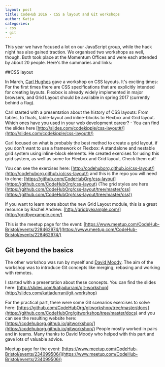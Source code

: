 ```yaml
---
layout: post
title: CodeHub 2016 - CSS a layout and Git workshops
author: Katja 
categories:
- css
- git
---
```

This year we have focused a lot on our JavaScript group, while the hack night has also gained traction. We organised two workshops as well, though. Both took place at the Momentum Offices and were each attended by about 20 people. Here's the summaries and links: 

##CSS layout

In March, [Carl Hughes](https://twitter.com/codekipple) gave a workshop on CSS layouts. It's exciting times: For the first times there are CSS specifications that are explicitly intended for creating layouts. Flexbox is already widely implemented in major browsers, and Grid Layout should be available in spring 2017 (currently behind a flag).

Carl started with a presentation about the history of CSS layouts: From tables, to floats, table-layout and inline-blocks to Flexbox and Grid layout. Which ones have you used in your web development career? - You can find the slides here [http://slides.com/codekipple/css-layout#/](http://slides.com/codekipple/css-layout#/)

Carl focused on what is probably the best method to create a grid layout, if you don't want to use a framework or Flexbox: A standalone and nestable grid system using inline-block elements. He created exercises for using this grid system, as well as some for Flexbox and Grid layout. Check them out!

You can see the exercises here: [http://codehuborg.github.io/css-layout/](http://codehuborg.github.io/css-layout/) and this is the repo you will need to clone: [https://github.com/CodeHubOrg/css-layout](https://github.com/CodeHubOrg/css-layout) (The grid styles are here [https://github.com/CodeHubOrg/css-layout/tree/master/css](https://github.com/CodeHubOrg/css-layout/tree/master/css)) 

If you want to learn more about the new Grid Layout module, this is a great resource by Rachel Andrew: [http://gridbyexample.com/](http://gridbyexample.com/)

This is the meetup page for the event: [https://www.meetup.com/CodeHub-Bristol/events/228462974/](https://www.meetup.com/CodeHub-Bristol/events/228462974/)

## Git beyond the basics

The other workshop was run by myself and [David Moody](https://davidxmoody.com/). The aim of the workshop was to introduce Git concepts like merging, rebasing and working with remotes.

I started with a presentation about these concepts. You can find the slides here: [http://slides.com/katjadurrani/git-workshop](http://slides.com/katjadurrani/git-workshop)

For the practical part, there were some Git scenarios exercises to solve here: 
[https://github.com/CodeHubOrg/gitworkshop/tree/master/docs](https://github.com/CodeHubOrg/gitworkshop/tree/master/docs) and you can see the resulting website here: [https://codehuborg.github.io/gitworkshop/](https://codehuborg.github.io/gitworkshop/) People mostly worked in pairs and in teams. Many thanks to David Moody who helped with this part and gave lots of valuable advice.

Meetup page for the event: [https://www.meetup.com/CodeHub-Bristol/events/234099506/](https://www.meetup.com/CodeHub-Bristol/events/234099506/)